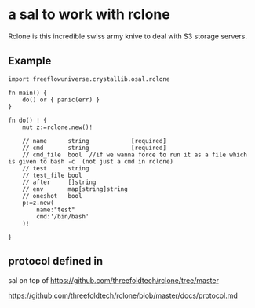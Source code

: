 # a sal to work with rclone

Rclone is this incredible swiss army knive to deal with S3 storage servers.


## Example

```golang
import freeflowuniverse.crystallib.osal.rclone

fn main() {
	do() or { panic(err) }
}

fn do() ! {
	mut z:=rclone.new()!

	// name      string            [required]
	// cmd       string            [required]
	// cmd_file  bool  //if we wanna force to run it as a file which is given to bash -c  (not just a cmd in rclone)
	// test      string
	// test_file bool
	// after     []string
	// env       map[string]string
	// oneshot   bool
	p:=z.new(
		name:"test"
		cmd:'/bin/bash'
	)!

}

```

## protocol defined in


sal on top of https://github.com/threefoldtech/rclone/tree/master

https://github.com/threefoldtech/rclone/blob/master/docs/protocol.md